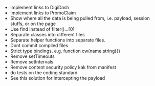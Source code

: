 * Implement links to DigiDash
* Implement links to PromoClaim
* Show where all the data is being pulled from, i.e. payload, session stuffs, or on the page
* Use find instead of filter()...[0]
* Separate classes into different files
* Separate helper functions into separate files.
* Dont commit compiled files
* Strict type bindings, e.g. function cw(name:string){}
* Remove setTimeouts
* Remove setIntervals
* Remove content security policy kak from manifest
* do tests on the coding standard
* See this solution for intercepting the payload

